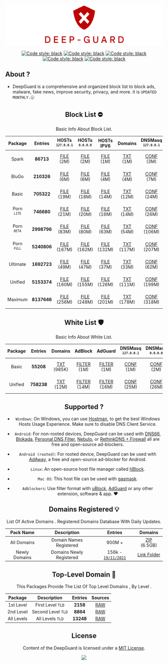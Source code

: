
 <div align="center">

 ![Cover](https://raw.githubusercontent.com/VenexGit/DeepGuard/main/Logo.png)

</div>
 <div align="center">

<a href="https://github.com/VenexGit/DeepGuard/releases"><img alt="Code style: black" src="https://img.shields.io/badge/Version-1.1-orange.svg?longCache=true&style=flat-square"></a>
<a href="https://github.com/VenexGit/DeepGuard/releases"><img alt="Code style: black" src="https://img.shields.io/badge/Update-Nov 21, 2021-red.svg?longCache=true&style=flat-square"></a>
<a href="https://github.com/VenexGit/DeepGuard/releases"><img alt="Code style: black" src="https://img.shields.io/badge/Status-Official-green.svg?longCache=true&style=flat-square"></a>
<a href="https://github.com/VenexGit/DeepGuard/blob/main/LICENSE"><img alt="Code style: black" src="https://img.shields.io/badge/License-MIT-yellow.svg?longCache=true&style=flat-square"></a>
 <a href="https://t.me/WizVenex"><img alt="Code style: black" src="https://img.shields.io/badge/Telegram-Contact Me-blue.svg?longCache=true&style=flat-square"></a>


</div>

## About ? 
* DeepGuard is a comprehensive and organized block list to block ads, malware, fake news, improve security, privacy, and more. it is `UPDATED MONTHLY.🕣`
<div align="center">
<div align="center">

## Block List ​⛔️

Basic Info About Block List.

Package | Entries | HOSTs<br> <sup>`127.0.0.1`</sup> | HOSTs<br> <sup>`0.0.0.0`</sup> | HOSTs IPV6 | Domains | DNSMasq <br> <sup>`127.0.0.1`</sup>| DNSMasq <br> <sup>`0.0.0.0`</sup> | DNSMasq IPV6 | Magisk | Flashable | RPZ | AdBlock | AdGuard | Unbound | OneLine |
:-----------:|:-------:|:-----:|:----------:|:-------:|:-------:|:-------:|:------------:|:------:|:---------:|:---:|:-------:|:-------:|:-------:|:-------:|:-------:|
Spark | **86713** | [FILE](https://github.com/VenexGit/DeepGuard/releases/download/Spark/Hosts_0-0-0-0) (2M) | [FILE](https://github.com/VenexGit/DeepGuard/releases/download/Spark/Hosts_127-0-0-1) (2M) | [FILE](https://github.com/VenexGit/DeepGuard/releases/download/Spark/Hosts_Ipv6) (1M) | [TXT](https://github.com/VenexGit/DeepGuard/releases/download/Spark/Domains.txt) (1M) | [CONF](https://github.com/VenexGit/DeepGuard/releases/download/Spark/DnsMasq_0-0-0-0.conf) (3M) | [CONF](https://github.com/VenexGit/DeepGuard/releases/download/Spark/DnsMasq_127-0-0-1.conf) (3M) | [CONF IPV6](https://github.com/VenexGit/DeepGuard/releases/download/Spark/DnsMasq_Ipv6.conf) (2M) | [MAGISK](https://github.com/VenexGit/DeepGuard/releases/download/Spark/DeepGuard_Magisk.zip) (591K) | [TWRP](https://github.com/VenexGit/DeepGuard/releases/download/Spark/DeepGuard_Flashable.zip) (760K) | [TXT](https://github.com/VenexGit/DeepGuard/releases/download/Spark/Rpz.txt) (2M) | [FILTER](https://github.com/VenexGit/DeepGuard/releases/download/Spark/Adblock) (1M) | [FILTER](https://github.com/VenexGit/DeepGuard/releases/download/Spark/Adguard) (2M) | [CONF](https://github.com/VenexGit/DeepGuard/releases/download/Spark/Unbound.conf) (4M) | [TXT](https://github.com/VenexGit/DeepGuard/releases/download/Spark/One-Line.txt) (1M) |
BluGo | **210326** | [FILE](https://github.com/VenexGit/DeepGuard/releases/download/BluGo/Hosts_0-0-0-0) (6M) | [FILE](https://github.com/VenexGit/DeepGuard/releases/download/BluGo/Hosts_127-0-0-1) (6M) | [FILE](https://github.com/VenexGit/DeepGuard/releases/download/BluGo/Hosts_Ipv6) (4M) | [TXT](https://github.com/VenexGit/DeepGuard/releases/download/BluGo/Domains.txt) (4M) | [CONF](https://github.com/VenexGit/DeepGuard/releases/download/BluGo/DnsMasq_0-0-0-0.conf) (7M) | [CONF](https://github.com/VenexGit/DeepGuard/releases/download/BluGo/DnsMasq_127-0-0-1.conf) (8M) | [CONF IPV6](https://github.com/VenexGit/DeepGuard/releases/download/BluGo/DnsMasq_Ipv6.conf) (7M) | [MAGISK](https://github.com/VenexGit/DeepGuard/releases/download/BluGo/DeepGuard_Magisk.zip) (1M) | [TWRP](https://github.com/VenexGit/DeepGuard/releases/download/BluGo/DeepGuard_Flashable.zip) (1M) | [TXT](https://github.com/VenexGit/DeepGuard/releases/download/BluGo/Rpz.txt) (5M) | [FILTER](https://github.com/VenexGit/DeepGuard/releases/download/BluGo/Adblock) (4M) | [FILTER](https://github.com/VenexGit/DeepGuard/releases/download/BluGo/Adguard) (5M) | [CONF](https://github.com/VenexGit/DeepGuard/releases/download/BluGo/Unbound.conf) (10M) | [TXT](https://github.com/VenexGit/DeepGuard/releases/download/BluGo/One-Line.txt) (4M) |
Basic | **705322** | [FILE](https://github.com/VenexGit/DeepGuard/releases/download/Basic/Hosts_0-0-0-0) (19M) | [FILE](https://github.com/VenexGit/DeepGuard/releases/download/Basic/Hosts_127-0-0-1) (18M) | [FILE](https://github.com/VenexGit/DeepGuard/releases/download/Basic/Hosts_Ipv6) (14M) | [TXT](https://github.com/VenexGit/DeepGuard/releases/download/Basic/Domains.txt) (12M) | [CONF](https://github.com/VenexGit/DeepGuard/releases/download/Basic/DnsMasq_0-0-0-0.conf) (24M) | [CONF](https://github.com/VenexGit/DeepGuard/releases/download/Basic/DnsMasq_127-0-0-1.conf) (26M) | [CONF IPV6](https://github.com/VenexGit/DeepGuard/releases/download/Basic/DnsMasq_Ipv6.conf) (22M) | [MAGISK](https://github.com/VenexGit/DeepGuard/releases/download/Basic/DeepGuard_Magisk.zip) (3M) | [TWRP](https://github.com/VenexGit/DeepGuard/releases/download/Basic/DeepGuard_Flashable.zip) (3M) | [TXT](https://github.com/VenexGit/DeepGuard/releases/download/Basic/Rpz.txt) (18M) | [FILTER](https://github.com/VenexGit/DeepGuard/releases/download/Basic/Adblock) (14M) | [FILTER](https://github.com/VenexGit/DeepGuard/releases/download/Basic/Adguard) (16M) | [CONF](https://github.com/VenexGit/DeepGuard/releases/download/Basic/Unbound.conf) (34M) | [TXT](https://github.com/VenexGit/DeepGuard/releases/download/Basic/One-Line.txt) (12M) |
Porn <br> <sup>`LITE`</sup> | **746680** | [FILE](https://github.com/VenexGit/DeepGuard/releases/download/Porn_Lite/Hosts_0-0-0-0) (21M) | [FILE](https://github.com/VenexGit/DeepGuard/releases/download/Porn_Lite/Hosts_127-0-0-1) (20M) | [FILE](https://github.com/VenexGit/DeepGuard/releases/download/Porn_Lite/Hosts_Ipv6) (16M) | [TXT](https://github.com/VenexGit/DeepGuard/releases/download/Porn_Lite/Domains.txt) (14M) | [CONF](https://github.com/VenexGit/DeepGuard/releases/download/Porn_Lite/DnsMasq_0-0-0-0.conf) (26M) | [CONF](https://github.com/VenexGit/DeepGuard/releases/download/Porn_Lite/DnsMasq_127-0-0-1.conf) (28M) | [CONF IPV6](https://github.com/VenexGit/DeepGuard/releases/download/Porn_Lite/DnsMasq_Ipv6.conf) (24M) | [MAGISK](https://github.com/VenexGit/DeepGuard/releases/download/Porn_Lite/DeepGuard_Magisk.zip) (4M) | [TWRP](https://github.com/VenexGit/DeepGuard/releases/download/Porn_Lite/DeepGuard_Flashable.zip) (4M) | [TXT](https://github.com/VenexGit/DeepGuard/releases/download/Porn_Lite/Rpz.txt) (19M) | [FILTER](https://github.com/VenexGit/DeepGuard/releases/download/Porn_Lite/Adblock) (16M) | [FILTER](https://github.com/VenexGit/DeepGuard/releases/download/Porn_Lite/Adguard) (17M) | [CONF](https://github.com/VenexGit/DeepGuard/releases/download/Porn_Lite/Unbound.conf) (36M) | [TXT](https://github.com/VenexGit/DeepGuard/releases/download/Porn_Lite/One-Line.txt) (13M) |
Porn <br> <sup>`BETA`</sup> | **2998796** | [FILE](https://github.com/VenexGit/DeepGuard/releases/download/Porn_Beta/Hosts_0-0-0-0) (83M) | [FILE](https://github.com/VenexGit/DeepGuard/releases/download/Porn_Beta/Hosts_127-0-0-1) (80M) | [FILE](https://github.com/VenexGit/DeepGuard/releases/download/Porn_Beta/Hosts_Ipv6) (63M) | [TXT](https://github.com/VenexGit/DeepGuard/releases/download/Porn_Beta/Domains.txt) (54M) | [CONF](https://github.com/VenexGit/DeepGuard/releases/download/Porn_Beta/DnsMasq_0-0-0-0.conf) (106M) | [CONF](https://github.com/VenexGit/DeepGuard/releases/download/Porn_Beta/DnsMasq_127-0-0-1.conf) (112M) | [CONF IPV6](https://github.com/VenexGit/DeepGuard/releases/download/Porn_Beta/DnsMasq_Ipv6.conf) (94M) | [MAGISK](https://github.com/VenexGit/DeepGuard/releases/download/Porn_Beta/DeepGuard_Magisk.zip) (13M) | [TWRP](https://github.com/VenexGit/DeepGuard/releases/download/Porn_Beta/DeepGuard_Flashable.zip) (14M) | [TXT](https://github.com/VenexGit/DeepGuard/releases/download/Porn_Beta/Rpz.txt) (77M) | [FILTER](https://github.com/VenexGit/DeepGuard/releases/download/Porn_Beta/Adblock) (63M) | [FILTER](https://github.com/VenexGit/DeepGuard/releases/download/Porn_Beta/Adguard) (69M) | [CONF](https://github.com/VenexGit/DeepGuard/releases/download/Porn_Beta/Unbound.conf) (146M) | [TXT](https://github.com/VenexGit/DeepGuard/releases/download/Porn_Beta/One-Line.txt) (51M) |
Porn <br> <sup>`FULL`</sup> | **5240806** | [FILE](https://github.com/VenexGit/DeepGuard/releases/download/Porn_Full/Hosts_0-0-0-0) (167M) | [FILE](https://github.com/VenexGit/DeepGuard/releases/download/Porn_Full/Hosts_127-0-0-1) (162M) | [FILE](https://github.com/VenexGit/DeepGuard/releases/download/Porn_Full/Hosts_Ipv6) (132M) | [TXT](https://github.com/VenexGit/DeepGuard/releases/download/Porn_Full/Domains.txt) (117M) | [CONF](https://github.com/VenexGit/DeepGuard/releases/download/Porn_Full/DnsMasq_0-0-0-0.conf) (207M) | [CONF](https://github.com/VenexGit/DeepGuard/releases/download/Porn_Full/DnsMasq_127-0-0-1.conf) (217M) | [CONF IPV6](https://github.com/VenexGit/DeepGuard/releases/download/Porn_Full/DnsMasq_Ipv6.conf) (187M) | [MAGISK](https://github.com/VenexGit/DeepGuard/releases/download/Porn_Full/DeepGuard_Magisk.zip) (21M) | [TWRP](https://github.com/VenexGit/DeepGuard/releases/download/Porn_Full/DeepGuard_Flashable.zip) (21M) | [TXT](https://github.com/VenexGit/DeepGuard/releases/download/Porn_Full/Rpz.txt) (157M) | [FILTER](https://github.com/VenexGit/DeepGuard/releases/download/Porn_Full/Adblock) (132M) | [FILTER](https://github.com/VenexGit/DeepGuard/releases/download/Porn_Full/Adguard) (142M) | [CONF](https://github.com/VenexGit/DeepGuard/releases/download/Porn_Full/Unbound.conf) (277M) | [TXT](https://github.com/VenexGit/DeepGuard/releases/download/Porn_Full/One-Line.txt) (112M) |
Ultimate | **1692723** | [FILE](https://github.com/VenexGit/DeepGuard/releases/download/Ultimate/Hosts_0-0-0-0) (49M) | [FILE](https://github.com/VenexGit/DeepGuard/releases/download/Ultimate/Hosts_127-0-0-1) (47M) | [FILE](https://github.com/VenexGit/DeepGuard/releases/download/Ultimate/Hosts_Ipv6) (37M) | [TXT](https://github.com/VenexGit/DeepGuard/releases/download/Ultimate/Domains.txt) (33M) | [CONF](https://github.com/VenexGit/DeepGuard/releases/download/Ultimate/DnsMasq_0-0-0-0.conf) (62M) | [CONF](https://github.com/VenexGit/DeepGuard/releases/download/Ultimate/DnsMasq_127-0-0-1.conf) (65M) | [CONF IPV6](https://github.com/VenexGit/DeepGuard/releases/download/Ultimate/DnsMasq_Ipv6.conf) (55M) | [MAGISK](https://github.com/VenexGit/DeepGuard/releases/download/Ultimate/DeepGuard_Magisk.zip) (9M) | [TWRP](https://github.com/VenexGit/DeepGuard/releases/download/Ultimate/DeepGuard_Flashable.zip) (9M) | [TXT](https://github.com/VenexGit/DeepGuard/releases/download/Ultimate/Rpz.txt) (45M) | [FILTER](https://github.com/VenexGit/DeepGuard/releases/download/Ultimate/Adblock) (37M) | [FILTER](https://github.com/VenexGit/DeepGuard/releases/download/Ultimate/Adguard) (41M) | [CONF](https://github.com/VenexGit/DeepGuard/releases/download/Ultimate/Unbound.conf) (84M) | [TXT](https://github.com/VenexGit/DeepGuard/releases/download/Ultimate/One-Line.txt) (31M) |
Unified | **5153374** | [FILE](https://github.com/VenexGit/DeepGuard/releases/download/Unified/Hosts_0-0-0-0) (160M) | [FILE](https://github.com/VenexGit/DeepGuard/releases/download/Unified/Hosts_127-0-0-1) (155M) | [FILE](https://github.com/VenexGit/DeepGuard/releases/download/Unified/Hosts_Ipv6) (126M) | [TXT](https://github.com/VenexGit/DeepGuard/releases/download/Unified/Domains.txt) (111M) | [CONF](https://github.com/VenexGit/DeepGuard/releases/download/Unified/DnsMasq_0-0-0-0.conf) (199M) | [CONF](https://github.com/VenexGit/DeepGuard/releases/download/Unified/DnsMasq_127-0-0-1.conf) (209M) | [CONF IPV6](https://github.com/VenexGit/DeepGuard/releases/download/Unified/DnsMasq_Ipv6.conf) (180M) | [MAGISK](https://github.com/VenexGit/DeepGuard/releases/download/Unified/DeepGuard_Magisk.zip) (25M) | [TWRP](https://github.com/VenexGit/DeepGuard/releases/download/Unified/DeepGuard_Flashable.zip) (25M) | [TXT](https://github.com/VenexGit/DeepGuard/releases/download/Unified/Rpz.txt) (150M) | [FILTER](https://github.com/VenexGit/DeepGuard/releases/download/Unified/Adblock) (126M) | [FILTER](https://github.com/VenexGit/DeepGuard/releases/download/Unified/Adguard) (135M) | [CONF](https://github.com/VenexGit/DeepGuard/releases/download/Unified/Unbound.conf) (268M) | [TXT](https://github.com/VenexGit/DeepGuard/releases/download/Unified/One-Line.txt) (106M) |
Maximum | **8137646** | [FILE](https://github.com/VenexGit/DeepGuard/releases/download/Maximum/Hosts_0-0-0-0) (256M) | [FILE](https://github.com/VenexGit/DeepGuard/releases/download/Maximum/Hosts_127-0-0-1) (248M) | [FILE](https://github.com/VenexGit/DeepGuard/releases/download/Maximum/Hosts_Ipv6) (201M) | [TXT](https://github.com/VenexGit/DeepGuard/releases/download/Maximum/Domains.txt) (178M) | [CONF](https://github.com/VenexGit/DeepGuard/releases/download/Maximum/DnsMasq_0-0-0-0.conf) (318M) | [CONF](https://github.com/VenexGit/DeepGuard/releases/download/Maximum/DnsMasq_127-0-0-1.conf) (333M) | [CONF IPV6](https://github.com/VenexGit/DeepGuard/releases/download/Maximum/DnsMasq_Ipv6.conf) (287M) | [MAGISK](https://github.com/VenexGit/DeepGuard/releases/download/Maximum/DeepGuard_Magisk.zip) (37M) | [TWRP](https://github.com/VenexGit/DeepGuard/releases/download/Maximum/DeepGuard_Flashable.zip) (37M) | [TXT](https://github.com/VenexGit/DeepGuard/releases/download/Maximum/Rpz.txt) (240M) | [FILTER](https://github.com/VenexGit/DeepGuard/releases/download/Maximum/Adblock) (201M) | [FILTER](https://github.com/VenexGit/DeepGuard/releases/download/Maximum/Adguard) (217M) | [CONF](https://github.com/VenexGit/DeepGuard/releases/download/Maximum/Unbound.conf) (426M) | [TXT](https://github.com/VenexGit/DeepGuard/releases/download/Maximum/One-Line.txt) (170M) |
 


## White List 🛡

Basic Info About White List.

| Package | Entries | Domains | AdBlock | AdGuard | DNSMasq <br> <sup>`127.0.0.1`</sup> | DNSMasq <br> <sup>`0.0.0.0`</sup> | DNSMasq IPV6 | Unbound | RPZ | OneLine |
|:-------:|:-------:|:-------:|:-------:|:-------:|:-------:|:------------:|:-------:|:---:|:-------:|:-------:|
Basic | **55208**  | [TXT](https://github.com/VenexGit/DeepGuard/releases/download/WT-Basic/Domains.txt) (985K) | [FILTER](https://github.com/VenexGit/DeepGuard/releases/download/WT-Basic/Adblock) (1M) | [FILTER](https://github.com/VenexGit/DeepGuard/releases/download/WT-Basic/Adguard) (1M) | [CONF](https://github.com/VenexGit/DeepGuard/releases/download/WT-Basic/DnsMasq_0-0-0-0.conf) (1M) | [CONF](https://github.com/VenexGit/DeepGuard/releases/download/WT-Basic/DnsMasq_127-0-0-1.conf) (2M) | [CONF IPV6](https://github.com/VenexGit/DeepGuard/releases/download/WT-Basic/DnsMasq_Ipv6.conf) (1M) | [CONF](https://github.com/VenexGit/DeepGuard/releases/download/WT-Basic/Unbound.conf) (2M) | [TXT](https://github.com/VenexGit/DeepGuard/releases/download/WT-Basic/Rpz.txt) (1M) | [TXT](https://github.com/VenexGit/DeepGuard/releases/download/WT-Basic/One-Line.txt) (931K) |
Unified | **758238**  | [TXT](https://github.com/VenexGit/DeepGuard/releases/download/WT-Unified/Domains.txt) (12M) | [FILTER](https://github.com/VenexGit/DeepGuard/releases/download/WT-Unified/Adblock) (14M) | [FILTER](https://github.com/VenexGit/DeepGuard/releases/download/WT-Unified/Adguard) (16M) | [CONF](https://github.com/VenexGit/DeepGuard/releases/download/WT-Unified/DnsMasq_0-0-0-0.conf) (25M) | [CONF](https://github.com/VenexGit/DeepGuard/releases/download/WT-Unified/DnsMasq_127-0-0-1.conf) (26M) | [CONF IPV6](https://github.com/VenexGit/DeepGuard/releases/download/WT-Unified/DnsMasq_Ipv6.conf) (22M) | [CONF](https://github.com/VenexGit/DeepGuard/releases/download/WT-Unified/Unbound.conf) (35M) | [TXT](https://github.com/VenexGit/DeepGuard/releases/download/WT-Unified/Rpz.txt) (18M) | [TXT](https://github.com/VenexGit/DeepGuard/releases/download/WT-Unified/One-Line.txt) (11M) |


</div>

## Supported ?

* `Windows`: On Windows, you can use [Hostman](http://www.abelhadigital.com/hostsman/), to get the best Windows Hosts Usage Experience. Make sure to disable DNS Client Service.       
     
* `Android`: For non-rooted devices, DeepGuard can be used with [DNS66](https://f-droid.org/en/packages/org.jak_linux.dns66/), [Blokada](https://f-droid.org/en/packages/org.blokada.alarm/), [Personal DNS Filter](https://www.zenz-solutions.de/personaldnsfilter/), [Nebulo](https://github.com/Ch4t4r/Nebulo), or [RethinkDNS + Firewall](https://github.com/celzero/rethink-app) all are free and open-source ad-blockers.     
     
* `Android (rooted)`: For rooted device, DeepGuard can be used with [AdAway](https://f-droid.org/en/packages/org.adaway/), a free and open-source ad-blocker for Android.    
     
* `Linux`: An open-source host file manager called [hBlock](https://github.com/hectorm/hBlock).   
       
* `Mac OS`: This host file can be used with [gasmask](https://github.com/2ndalpha/gasmask).    
   
* `Adblockers`: Use filter format with [uBlock](https://github.com/gorhill/uBlock), [AdGuard](https://adguard.com/en/welcome.html) or any other extension, software & app. ♥️


<div align="center">

## Domains Registered 💡

  List Of Active Domains . Registered Domains Database With Daily Updates.

| Pack Name | Description | Entries | Domains |
|:---------:|:-----------:|:------------:|:-----------:|
All Domains | Domain Names Registered | 900M + | [ZIP](https://drive.google.com/drive/folders/13e4GpMF9C3kgnBRsK56fXDQPfez4oyCz?usp=sharing) (6.5GB) |
Newly Domains | Domains Newly Registered | 156k - [`19/11/2021`](https://raw.githubusercontent.com/VenexGit/DeepGuard/main/1%20-%20Domains%20Registered/2021-11-19.txt) | [Link Folder](https://github.com/VenexGit/DeepGuard/tree/main/1%20-%20Domains%20Registered)  |

## Top-Level Domain 🎈

This Packages Provide The List Of Top Level Domains , By Level .

| Package | Description | Entries | Sources |
|:---------:|:-------------:|:--------:|:--------:| 
1st Level | First Level `TLD` |**2158**| [RAW](https://raw.githubusercontent.com/VenexGit/DeepGuard/main/2%20-%20TLD/First%20LeveL.txt) |
2nd Level | Second Level `TLD` | **8864** | [RAW](https://raw.githubusercontent.com/VenexGit/DeepGuard/main/2%20-%20TLD/Second%20LeveL.txt)  |
All Levels | All Levels `TLD` | **13248** | [RAW](https://raw.githubusercontent.com/VenexGit/DeepGuard/main/2%20-%20TLD/All%20LeveL.txt) |

</div>



## License

Content of the DeepGuard is licensed under a [MIT License](https://github.com/VenexGit/DeepGuard/blob/main/LICENSE).

<p align="center"><a href="https://paypal.me/WizVenex" target="_blank"><img src="https://img.shields.io/badge/PAYPAL-SUPPORT--ME-blue?logo=paypal&logoColor=white&style=for-the-badge"></a><p><p align="center"></a><p>
